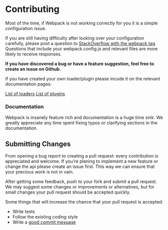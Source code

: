 
# Contributing

Most of the time, if Webpack is not working correctly for you it is a simple configuration issue.

If you are still having difficulty after looking over your configuration carefully, please post
a question to [StackOverflow with the webpack tag](http://stackoverflow.com/tags/webpack). Questions
that include your webpack.config.js and relevant files are more likely to receive responses.

**If you have discovered a bug or have a feature suggestion, feel free to create an issue on Github.**

If you have created your own loader/plugin please incude it on the relevant
documentation pages:

[List of loaders](http://webpack.github.io/docs/list-of-loaders.html)
[List of plugins](http://webpack.github.io/docs/list-of-plugins.html)

### Documentation

Webpack is insanely feature rich and documentation is a huge time sink. We
greatly appreciate any time spent fixing typos or clarifying sections in the
documentation. 


## Submitting Changes

From opening a bug report to creating a pull request: every contribution is
appreciated and welcome. If you're planing to implement a new feature or change
the api please create an issue first. This way we can ensure that your precious
work is not in vain.

After getting some feedback, push to your fork and submit a pull request. We
may suggest some changes or improvements or alternatives, but for small changes
your pull request should be accepted quickly.

Some things that will increase the chance that your pull request is accepted:

* Write tests
* Follow the existing coding style
* Write a [good commit message](http://tbaggery.com/2008/04/19/a-note-about-git-commit-messages.html)

